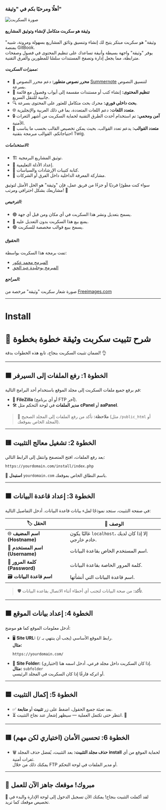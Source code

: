### أهلًا ومرحبًا بكم في "وثيقة"

![صورة السكربت](https://i.imgur.com/pcjOAhz.png)

#### وثيقة هو سكربت متكامل لإنشاء وتوثيق المشاريع

"وثيقة" هو سكربت مبتكر يتيح لك إنشاء وتنسيق وثائق المشاريع بسهولة ومرونة، شبيه بمنصة GitBook.  
يوفر "وثيقة" واجهة بسيطة وأنيقة تساعدك على تنظيم المحتوى في فصول وصفحات مترابطة، مما يجعل إدارة وتصفح المستندات سلسًا للمطورين والفرق التقنية.

##### **مميزات السكربت:**

- 📝 **محرر نصوص متطور:** دعم محرر النصوص [Summernote](httpss://summernote.org/) لتنسيق النصوص بسرعة.
- 📂 **تنظيم المحتوى:** إنشاء كتب أو مستندات مقسمة إلى أبواب وفصول مع قائمة جانبية للتنقل السريع.
- 🔍 **بحث داخلي فوري:** محرك بحث متكامل للعثور على المحتوى بسرعة.
- 🌐 **متعدد اللغات:** دعم اللغات المتعددة، بما في ذلك العربية والإنجليزية.
- 🔒 **آمن ومحمي:** تم استخدام أحدث الطرق التقنية لحماية السكربت من أشهر الثغرات الأمنية.
- 🎨 **متعدد القوالب:** يدعم تعدد القوالب، بحيث يمكن تخصيص القالب بحسب ما يناسب احتياجاتكم، القوالب مبرمجة بتقنية Twig.

##### **الاستخدامات:**

- 🏗️ توثيق المشاريع البرمجية.
- 📘 إعداد الأدلة التعليمية.
- 📑 كتابة كتيبات الإرشادات والسياسات.
- 🧠 مشاركة المعرفة الداخلية داخل الفرق أو الشركات.

سواء كنت مطورًا فرديًا أو جزءًا من فريق عمل، فإن "وثيقة" هو الحل الأمثل لتوثيق مشاريعك بشكل احترافي ومرتب! 🚀

##### **الترخيص:**

- 🟢 يسمح بتعديل ونشر هذا السكربت في أي مكان ومن قبل أي جهة.
- 🛑 يمنع بيع هذا السكربت بدون التعديل عليه.
- 🟢 يسمح ببيع قوالب مخصصة للسكربت.

##### **الحقوق:**

تمت برمجة هذا السكربت بواسطة:

- [المبرمج محمد عكور](httpss://akour.me/ar/)
- [المبرمج بوجليدة عبد الحق](httpss://abdelhak.me)

##### **المراجع:**

صورة شعار سكربت "وثيقة" مرخصة من [Freeimages.com](httpss://www.freeimages.com/)

---

# Install
# 📘 شرح تثبيت سكربت وثيقة خطوة بخطوة

لضمان تثبيت السكربت بنجاح، تابع هذه الخطوات بدقة! 👌

---

## 🟩 الخطوة 1: رفع الملفات إلى السيرفر

قم برفع جميع ملفات السكربت إلى مجلد الموقع باستخدام أحد البرامج التالية:

- 📂 **FileZilla** (أو أي برنامج FTP آخر).  
- 🛠️ **مدير الملفات** في لوحة التحكم مثل **cPanel** أو **aaPanel**.

> 🔔 **ملاحظة:** تأكد من رفع الملفات إلى المجلد الصحيح (مثل `/public_html` أو المجلد الخاص بموقعك).

---

## 🟨 الخطوة 2: تشغيل معالج التثبيت

بعد رفع الملفات، افتح المتصفح وانتقل إلى الرابط التالي:

```
https://yourdomain.com/install/index.php
```

🔑 **استبدل** `yourdomain.com` باسم النطاق الخاص بموقعك.

---

## 🟧 الخطوة 3: إعداد قاعدة البيانات

في صفحة التثبيت، ستجد نموذجًا لملء بيانات قاعدة البيانات. أدخل التفاصيل التالية:

| 🏷️ **الحقل**               | 📝 **الوصف**                              |
|----------------------------|--------------------------------------------|
| 🌐 **اسم المضيف (Hostname)** | غالبًا يكون `localhost`، إلا إذا كان لديك خادم خارجي. |
| 👤 **اسم المستخدم (Username)** | اسم المستخدم الخاص بقاعدة البيانات.         |
| 🔑 **كلمة المرور (Password)** | كلمة المرور الخاصة بقاعدة البيانات.         |
| 🗃️ **اسم قاعدة البيانات**      | اسم قاعدة البيانات التي أنشأتها.           |

> 🛡️ **تأكد:** من صحة البيانات لتجنب أي أخطاء أثناء الاتصال بقاعدة البيانات.

---

## 🟩 الخطوة 4: إعداد بيانات الموقع

أدخل معلومات الموقع كما هو موضح:

- 🖥️ **Site URL:** رابط الموقع الأساسي (يجب أن ينتهي بـ `/`).  
  **مثال:**  
  ```
  https://yourdomain.com/
  ```

- 📂 **Site Folder:** إذا كان السكربت داخل مجلد فرعي، أدخل اسمه هنا (اختياري).  
  **مثال:** `subfolder`  
  أو اتركه فارغًا إذا كان السكربت في المجلد الرئيسي.

---

## 🟦 الخطوة 5: إكمال التثبيت

- ✅ بعد تعبئة جميع الحقول، اضغط على زر **تثبيت** أو **متابعة**.  
- ⏳ انتظر حتى تكتمل العملية — سيظهر إشعار عند نجاح التثبيت. 🎉

---

## 🟥 الخطوة 6: تحسين الأمان (اختياري لكن مهم)

- 🗑️ **حذف مجلد التثبيت:** بعد التثبيت، يُفضل حذف المجلد **install** لحماية الموقع من أي ثغرات أمنية.  
يمكنك ذلك من خلال FTP أو مدير الملفات في لوحة التحكم.

---

## 🚀 مبروك! موقعك جاهز الآن للعمل

🎊 لقد أكملت التثبيت بنجاح! يمكنك الآن تسجيل الدخول إلى لوحة الإدارة والبدء في تخصيص موقعك كما تريد.
